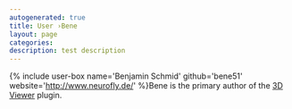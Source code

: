```yaml
---
autogenerated: true
title: User ›Bene
layout: page
categories: 
description: test description
---
```


{% include user-box name='Benjamin Schmid' github='bene51' website='http://www.neurofly.de/' %}Bene is the primary author of the [3D Viewer](3D_Viewer) plugin.
